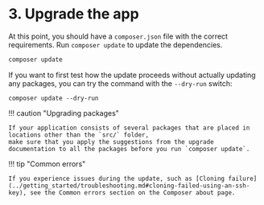# 3. Upgrade the app

At this point, you should have a `composer.json` file with the correct requirements. Run `composer update` to update the dependencies. 

``` bash
composer update
```

If you want to first test how the update proceeds without actually updating any packages, you can try the command with the `--dry-run` switch:

`composer update --dry-run`

!!! caution "Upgrading packages"

    If your application consists of several packages that are placed in locations other than the `src/` folder, 
    make sure that you apply the suggestions from the upgrade documentation to all the packages before you run `composer update`.

!!! tip "Common errors"

    If you experience issues during the update, such as [Cloning failure](../getting_started/troubleshooting.md#cloning-failed-using-an-ssh-key), see the Common errors section on the Composer about page.
